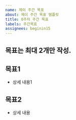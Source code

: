 ```yaml
---
name: 제이 주간 목표 
about: 제이 주간 목표 템플릿
title: 0주차 주간 목표
labels: 주간목표
assignees: beginin15
---
```


## 목표는 최대 2개만 작성. 

## 목표1 
- 상세 내용1

## 목표2 
- 상세 내용

